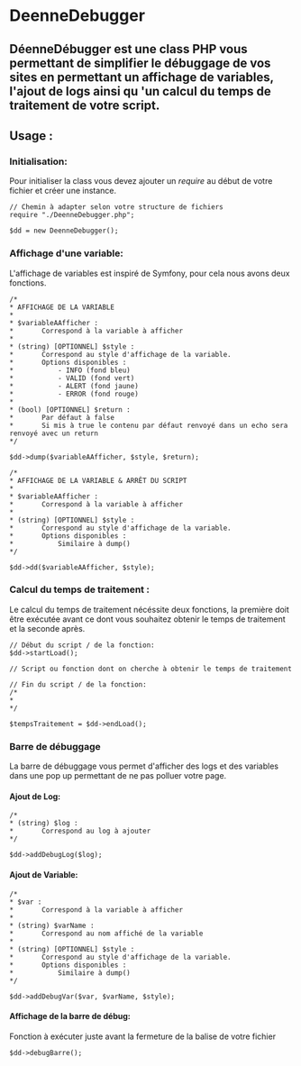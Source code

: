 # DeenneDebugger
DéenneDébugger est une class PHP vous permettant de simplifier le débuggage de vos sites en permettant un affichage de variables, l'ajout de logs ainsi qu 'un calcul du temps de traitement de votre script.
-----

## Usage :

### Initialisation:
Pour initialiser la class vous devez ajouter un *require* au début de votre fichier et créer une instance.
~~~
// Chemin à adapter selon votre structure de fichiers
require "./DeenneDebugger.php";

$dd = new DeenneDebugger();
~~~

### Affichage d'une variable:
L'affichage de variables est inspiré de Symfony, pour cela nous avons deux fonctions.
~~~
/*
* AFFICHAGE DE LA VARIABLE
*
* $variableAAfficher :
*       Correspond à la variable à afficher
*
* (string) [OPTIONNEL] $style :
*       Correspond au style d'affichage de la variable.
*       Options disponibles :
*           - INFO (fond bleu)
*           - VALID (fond vert)
*           - ALERT (fond jaune)
*           - ERROR (fond rouge)
*
* (bool) [OPTIONNEL] $return :
*       Par défaut à false
*       Si mis à true le contenu par défaut renvoyé dans un echo sera renvoyé avec un return
*/

$dd->dump($variableAAfficher, $style, $return);
~~~

~~~
/*
* AFFICHAGE DE LA VARIABLE & ARRÊT DU SCRIPT
*
* $variableAAfficher :
*       Correspond à la variable à afficher
*
* (string) [OPTIONNEL] $style :
*       Correspond au style d'affichage de la variable.
*       Options disponibles :
*           Similaire à dump()
*/

$dd->dd($variableAAfficher, $style);
~~~

### Calcul du temps de traitement :
Le calcul du temps de traitement nécéssite deux fonctions, la première doit être exécutée avant ce dont vous souhaitez obtenir le temps de traitement et la seconde après.
~~~
// Début du script / de la fonction:
$dd->startLoad();

// Script ou fonction dont on cherche à obtenir le temps de traitement

// Fin du script / de la fonction:
/*
*
*/

$tempsTraitement = $dd->endLoad();
~~~

### Barre de débuggage
La barre de débuggage vous permet d'afficher des logs et des variables dans une pop up permettant de ne pas polluer votre page.

#### Ajout de Log:
~~~
/*
* (string) $log :
*       Correspond au log à ajouter
*/

$dd->addDebugLog($log);
~~~

#### Ajout de Variable:
~~~
/*
* $var :
*       Correspond à la variable à afficher
*
* (string) $varName :
*       Correspond au nom affiché de la variable
*
* (string) [OPTIONNEL] $style :
*       Correspond au style d'affichage de la variable.
*       Options disponibles :
*           Similaire à dump()
*/

$dd->addDebugVar($var, $varName, $style);
~~~

#### Affichage de la barre de débug:
Fonction à exécuter juste avant la fermeture de la balise </body> de votre fichier
~~~
$dd->debugBarre();
~~~
